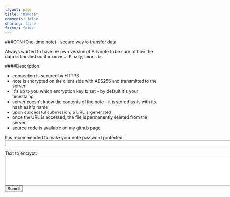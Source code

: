 ```yaml
---
layout: page
title: "OTNote"
comments: false
sharing: false
footer: false
---
```

<script src="http://crypto-js.googlecode.com/svn/tags/3.1.2/build/rollups/aes.js"></script>
<script src="http://crypto-js.googlecode.com/svn/tags/3.1.2/build/components/core-min.js"></script>

<script>
    function encrypt(text,key,timestamp){
    key = timestamp+key;
    alert(key);
    var encrypted = CryptoJS.AES.encrypt(text, key);
    return encrypted;
}

    function decrypt(text,key,timestamp){
    key = timestamp+key;
    var decrypted = CryptoJS.AES.decrypt(text, key).toString(CryptoJS.enc.Utf8);
    return decrypted;
}
</script>



###OTN (One-time note) - secure way to transfer data

Always wanted to have my own version of Privnote to be sure of how the data is handled on the server... Finally, here it is.

####Description:

- connection is secured by HTTPS
- note is encrypted on the client side with AES256 and transmitted to the server
- it's up to you which encryption key to set - by default it's your timestamp
- server doesn't know the contents of the note - it is stored as-is with its hash as it's name
- upon successful submission, a URL is generated
- once the URL is accessed, the file is permanently deleted from the server
- source code is available on my <a href="https://github.com/c0rdis/otnote">github page</a>

It is recommended to make your note password protected:<br> 
<input id="encryptionKey" type="password" size="100" name="ekey"><br>

<form id="frm2" action="form_action.asp">
Text to encrypt:<br>
<textarea id="note" name="note" cols="100" rows="6"></textarea>
<input id="timestamp" type="hidden" name="timestamp"><br>
<input id="btnSendNote" type="button" onclick="sendForm()" value="Submit">
</form>

<script>
function sendForm() {
    var txt = document.getElementById('note');
    var key = document.getElementById('encryptionKey');
    var timestamp = document.getElementById('timestamp');
    timestamp.value = Date.now();
    txt.value = encrypt(txt.value,key.value,timestamp.value);
    alert(decrypt(txt.value,key.value,timestamp.value));
    document.getElementById("sendNote").submit();
    
}
</script>
